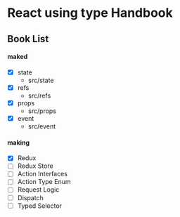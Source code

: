 # React using type Handbook

## Book List

#### maked

-   [x] state
    -   src/state
-   [x] refs
    -   src/refs
-   [x] props
    -   src/props
-   [x] event
    -   src/event

#### making

-   [x] Redux
-   [ ] Redux Store
-   [ ] Action Interfaces
-   [ ] Action Type Enum
-   [ ] Request Logic
-   [ ] Dispatch
-   [ ] Typed Selector
